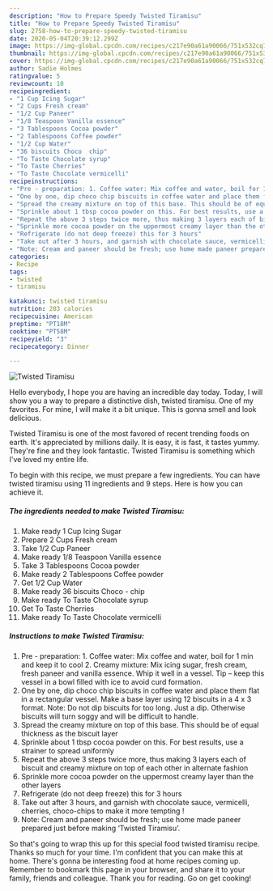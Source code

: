 ```yaml
---
description: "How to Prepare Speedy Twisted Tiramisu"
title: "How to Prepare Speedy Twisted Tiramisu"
slug: 2758-how-to-prepare-speedy-twisted-tiramisu
date: 2020-05-04T20:39:12.299Z
image: https://img-global.cpcdn.com/recipes/c217e90a61a90066/751x532cq70/twisted-tiramisu-recipe-main-photo.jpg
thumbnail: https://img-global.cpcdn.com/recipes/c217e90a61a90066/751x532cq70/twisted-tiramisu-recipe-main-photo.jpg
cover: https://img-global.cpcdn.com/recipes/c217e90a61a90066/751x532cq70/twisted-tiramisu-recipe-main-photo.jpg
author: Sadie Holmes
ratingvalue: 5
reviewcount: 10
recipeingredient:
- "1 Cup Icing Sugar"
- "2 Cups Fresh cream"
- "1/2 Cup Paneer"
- "1/8 Teaspoon Vanilla essence"
- "3 Tablespoons Cocoa powder"
- "2 Tablespoons Coffee powder"
- "1/2 Cup Water"
- "36 biscuits Choco  chip"
- "To Taste Chocolate syrup"
- "To Taste Cherries"
- "To Taste Chocolate vermicelli"
recipeinstructions:
- "Pre - preparation: 1. Coffee water: Mix coffee and water, boil for 1 min and keep it to cool 2. Creamy mixture: Mix icing sugar, fresh cream, fresh paneer and vanilla essence. Whip it well in a vessel. Tip – keep this vessel in a bowl filled with ice to avoid curd formation."
- "One by one, dip choco chip biscuits in coffee water and place them flat in a rectangular vessel. Make a base layer using 12 biscuits in a 4 x 3 format. Note: Do not dip biscuits for too long. Just a dip. Otherwise biscuits will turn soggy and will be difficult to handle."
- "Spread the creamy mixture on top of this base. This should be of equal thickness as the biscuit layer"
- "Sprinkle about 1 tbsp cocoa powder on this. For best results, use a strainer to spread uniformly"
- "Repeat the above 3 steps twice more, thus making 3 layers each of biscuit and creamy mixture on top of each other in alternate fashion"
- "Sprinkle more cocoa powder on the uppermost creamy layer than the other layers"
- "Refrigerate (do not deep freeze) this for 3 hours"
- "Take out after 3 hours, and garnish with chocolate sauce, vermicelli, cherries, choco-chips to make it more tempting !"
- "Note: Cream and paneer should be fresh; use home made paneer prepared just before making ‘Twisted Tiramisu’."
categories:
- Recipe
tags:
- twisted
- tiramisu

katakunci: twisted tiramisu 
nutrition: 203 calories
recipecuisine: American
preptime: "PT18M"
cooktime: "PT58M"
recipeyield: "3"
recipecategory: Dinner

---
```



![Twisted Tiramisu](https://img-global.cpcdn.com/recipes/c217e90a61a90066/751x532cq70/twisted-tiramisu-recipe-main-photo.jpg)

Hello everybody, I hope you are having an incredible day today. Today, I will show you a way to prepare a distinctive dish, twisted tiramisu. One of my favorites. For mine, I will make it a bit unique. This is gonna smell and look delicious.



Twisted Tiramisu is one of the most favored of recent trending foods on earth. It's appreciated by millions daily. It is easy, it is fast, it tastes yummy. They're fine and they look fantastic. Twisted Tiramisu is something which I've loved my entire life.


To begin with this recipe, we must prepare a few ingredients. You can have twisted tiramisu using 11 ingredients and 9 steps. Here is how you can achieve it.

<!--inarticleads1-->

##### The ingredients needed to make Twisted Tiramisu:

1. Make ready 1 Cup Icing Sugar
1. Prepare 2 Cups Fresh cream
1. Take 1/2 Cup Paneer
1. Make ready 1/8 Teaspoon Vanilla essence
1. Take 3 Tablespoons Cocoa powder
1. Make ready 2 Tablespoons Coffee powder
1. Get 1/2 Cup Water
1. Make ready 36 biscuits Choco - chip
1. Make ready To Taste Chocolate syrup
1. Get To Taste Cherries
1. Make ready To Taste Chocolate vermicelli




<!--inarticleads2-->

##### Instructions to make Twisted Tiramisu:

1. Pre - preparation: 1. Coffee water: Mix coffee and water, boil for 1 min and keep it to cool 2. Creamy mixture: Mix icing sugar, fresh cream, fresh paneer and vanilla essence. Whip it well in a vessel. Tip – keep this vessel in a bowl filled with ice to avoid curd formation.
1. One by one, dip choco chip biscuits in coffee water and place them flat in a rectangular vessel. Make a base layer using 12 biscuits in a 4 x 3 format. Note: Do not dip biscuits for too long. Just a dip. Otherwise biscuits will turn soggy and will be difficult to handle.
1. Spread the creamy mixture on top of this base. This should be of equal thickness as the biscuit layer
1. Sprinkle about 1 tbsp cocoa powder on this. For best results, use a strainer to spread uniformly
1. Repeat the above 3 steps twice more, thus making 3 layers each of biscuit and creamy mixture on top of each other in alternate fashion
1. Sprinkle more cocoa powder on the uppermost creamy layer than the other layers
1. Refrigerate (do not deep freeze) this for 3 hours
1. Take out after 3 hours, and garnish with chocolate sauce, vermicelli, cherries, choco-chips to make it more tempting !
1. Note: Cream and paneer should be fresh; use home made paneer prepared just before making ‘Twisted Tiramisu’.




So that's going to wrap this up for this special food twisted tiramisu recipe. Thanks so much for your time. I'm confident that you can make this at home. There's gonna be interesting food at home recipes coming up. Remember to bookmark this page in your browser, and share it to your family, friends and colleague. Thank you for reading. Go on get cooking!
